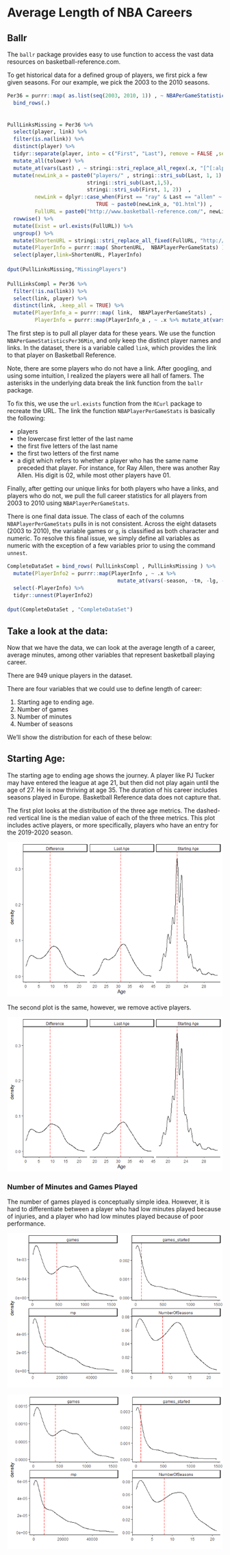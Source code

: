 Average Length of NBA Careers
================

## Ballr

The `ballr` package provides easy to use function to access the vast
data resources on basketball-reference.com.

To get historical data for a defined group of players, we first pick a
few given seasons. For our example, we pick the 2003 to the 2010
seasons.

``` r
Per36 = purrr::map( as.list(seq(2003, 2010, 1)) , ~ NBAPerGameStatisticsPer36Min(season = .x) ) %>% 
  bind_rows(.)


PullLinksMissing = Per36 %>%
  select(player, link) %>% 
  filter(is.na(link)) %>% 
  distinct(player) %>% 
  tidyr::separate(player, into = c("First", "Last"), remove = FALSE ,sep = "[ ]") %>% 
  mutate_all(tolower) %>% 
  mutate_at(vars(Last) , ~ stringi::stri_replace_all_regex(.x, "[^[:alpha:]]", "")) %>% 
  mutate(newLink_a = paste0("players/" , stringi::stri_sub(Last, 1, 1) , "/", 
                          stringi::stri_sub(Last,1,5),
                          stringi::stri_sub(First, 1, 2))  ,
         newLink = dplyr::case_when(First == "ray" & Last == "allen" ~ paste0(newLink_a, "02.html" ), 
                             TRUE ~ paste0(newLink_a, "01.html")) ,
         FullURL = paste0("http://www.basketball-reference.com/", newLink))  %>% 
  rowwise() %>% 
  mutate(Exist = url.exists(FullURL)) %>% 
  ungroup() %>% 
  mutate(ShortenURL = stringi::stri_replace_all_fixed(FullURL, "http://www.basketball-reference.com", "")) %>% 
  mutate(PlayerInfo = purrr::map( ShortenURL,  NBAPlayerPerGameStats) ) %>% 
  select(player,link=ShortenURL, PlayerInfo)

dput(PullLinksMissing,"MissingPlayers")

PullLinksCompl = Per36 %>% 
  filter(!is.na(link)) %>%
  select(link, player) %>% 
  distinct(link, .keep_all = TRUE) %>% 
  mutate(PlayerInfo_a = purrr::map( link,  NBAPlayerPerGameStats) ,
         PlayerInfo = purrr::map(PlayerInfo_a , ~ .x %>% mutate_at(vars(-season, -tm, -lg, -pos), as.numeric)) )
```

The first step is to pull all player data for these years. We use the
function `NBAPerGameStatisticsPer36Min`, and only keep the distinct
player names and links. In the dataset, there is a variable called
`link`, which provides the link to that player on Basketball Reference.

Note, there are some players who do not have a link. After googling, and
using some intuition, I realized the players were all hall of famers.
The asterisks in the underlying data break the link function from the
`ballr` package.

To fix this, we use the `url.exists` function from the `RCurl` package
to recreate the URL. The link the function `NBAPlayerPerGameStats` is
basically the following:

  - players
  - the lowercase first letter of the last name
  - the first five letters of the last name
  - the first two letters of the first name
  - a digit which refers to whether a player who has the same name
    preceded that player. For instance, for Ray Allen, there was another
    Ray Allen. His digit is 02, while most other players have 01.

Finally, after getting our unique links for both players who have a
links, and players who do not, we pull the full career statistics for
all players from 2003 to 2010 using `NBAPlayerPerGameStats`.

There is one final data issue. The class of each of the columns
`NBAPlayerPerGameStats` pulls in is not consistent. Across the eight
datasets (2003 to 2010), the variable games or `g`, is classified as
both character and numeric. To resolve this final issue, we simply
define all variables as numeric with the exception of a few variables
prior to using the command `unnest`.

``` r
CompleteDataSet = bind_rows( PullLinksCompl , PullLinksMissing ) %>% 
  mutate(PlayerInfo2 = purrr::map(PlayerInfo , ~ .x %>% 
                                    mutate_at(vars(-season, -tm, -lg, -pos), as.numeric))) %>%
  select(-PlayerInfo) %>% 
  tidyr::unnest(PlayerInfo2)

dput(CompleteDataSet , "CompleteDataSet")
```

## Take a look at the data:

Now that we have the data, we can look at the average length of a
career, average minutes, among other variables that represent basketball
playing career.

There are 949 unique players in the dataset.

There are four variables that we could use to define length of career:

1.  Starting age to ending age.
2.  Number of games
3.  Number of minutes
4.  Number of seasons

We’ll show the distribution for each of these below:

## Starting Age:

The starting age to ending age shows the journey. A player like PJ
Tucker may have entered the league at age 21, but then did not play
again until the age of 27. He is now thriving at age 35. The duration of
his career includes seasons played in Europe. Basketball Reference data
does not capture that.

The first plot looks at the distribution of the three age metrics. The
dashed-red vertical line is the median value of each of the three
metrics. This plot includes active players, or more specifically,
players who have an entry for the 2019-2020 season.

![](AverageAgeNba_files/figure-gfm/ageplt1-1.png)<!-- -->

The second plot is the same, however, we remove active players.

![](AverageAgeNba_files/figure-gfm/ageplt2-1.png)<!-- -->

### Number of Minutes and Games Played

The number of games played is conceptually simple idea. However, it is
hard to differentiate between a player who had low minutes played
because of injuries, and a player who had low minutes played because of
poor performance.

![](AverageAgeNba_files/figure-gfm/PltOtherVars-1.png)<!-- -->

![](AverageAgeNba_files/figure-gfm/PltOtherVarsNtCurr-1.png)<!-- -->
